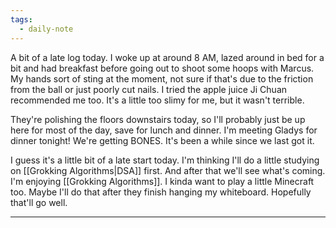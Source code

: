 ```yaml
---
tags:
  - daily-note
---
```

A bit of a late log today. I woke up at around 8 AM, lazed around in bed for a bit and had breakfast before going out to shoot some hoops with Marcus. My hands sort of sting at the moment, not sure if that's due to the friction from the ball or just poorly cut nails. I tried the apple juice Ji Chuan recommended me too. It's a little too slimy for me, but it wasn't terrible.

They're polishing the floors downstairs today, so I'll probably just be up here for most of the day, save for lunch and dinner. I'm meeting Gladys for dinner tonight! We're getting BONES. It's been a while since we last got it.

I guess it's a little bit of a late start today. I'm thinking I'll do a little studying on [[Grokking Algorithms|DSA]] first. And after that we'll see what's coming. I'm enjoying [[Grokking Algorithms]]. I kinda want to play a little Minecraft too. Maybe I'll do that after they finish hanging my whiteboard. Hopefully that'll go well.

---
